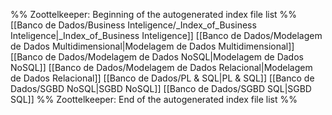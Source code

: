 %% Zoottelkeeper: Beginning of the autogenerated index file list  %%
 [[Banco de Dados/Business Inteligence/_Index_of_Business Inteligence|_Index_of_Business Inteligence]]
 [[Banco de Dados/Modelagem de Dados Multidimensional|Modelagem de Dados Multidimensional]]
 [[Banco de Dados/Modelagem de Dados NoSQL|Modelagem de Dados NoSQL]]
 [[Banco de Dados/Modelagem de Dados Relacional|Modelagem de Dados Relacional]]
 [[Banco de Dados/PL & SQL|PL & SQL]]
 [[Banco de Dados/SGBD NoSQL|SGBD NoSQL]]
 [[Banco de Dados/SGBD SQL|SGBD SQL]]
%% Zoottelkeeper: End of the autogenerated index file list  %%

